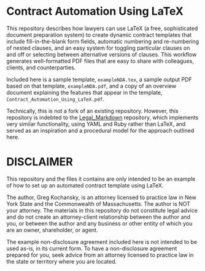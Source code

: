 # Contract Automation Using LaTeX

This repository describes how lawyers can use LaTeX (a free, sophisticated document preparation system) to create dynamic contract templates that include fill-in-the-blank form fields, automatic numbering and re-numbering of nested clauses, and an easy system for toggling particular clauses on and off or selecting between alternative versions of clauses. This workflow generates  well-formatted PDF files that are easy to share with colleagues, clients, and counterparties.

Included here is a sample template, `exampleNDA.tex`, a sample output PDF based on that template, `exampleNDA.pdf`, and a copy of an overview document explaining the features that appear in the template, `Contract_Automation_Using_LaTeX.pdf`.

Technically, this is not a fork of an existing repository. However, this repository is indebted to the [Legal_Markdown](https://github.com/compleatang/legal-markdown) repository, which implements very similar functionality, using YAML and Ruby rather than LaTeX, and served as an inspiration and a procedural model for the approach outlined here.

# DISCLAIMER

This repository and the files it contains are only intended to be an example of how to set up an automated contract template using LaTeX.

The author, Greg Kochansky, is an attorney licensed to practice law in New York State and the Commonwealth of Massachusetts. The author is NOT your attorney. The materials in this repository do not constitute legal advice and do not create an attorney-client relationship between the author and you, or between the author and any business or other entity of which you are an owner, shareholder, or agent.

The example non-disclosure agreement included here is not intended to be used as-is, in its current form. To have a non-disclosure agreement prepared for you, seek advice from an attorney licensed to practice law in the state or territory where you are located.